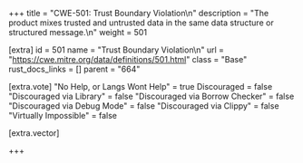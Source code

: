 +++
title = "CWE-501: Trust Boundary Violation\n"
description = "The product mixes trusted and untrusted data in the same data structure or structured message.\n"
weight = 501

[extra]
id = 501
name = "Trust Boundary Violation\n"
url = "https://cwe.mitre.org/data/definitions/501.html"
class = "Base"
rust_docs_links = []
parent = "664"

[extra.vote]
"No Help, or Langs Wont Help" = true
Discouraged = false
"Discouraged via Library" = false
"Discouraged via Borrow Checker" = false
"Discouraged via Debug Mode" = false
"Discouraged via Clippy" = false
"Virtually Impossible" = false

[extra.vector]

+++
